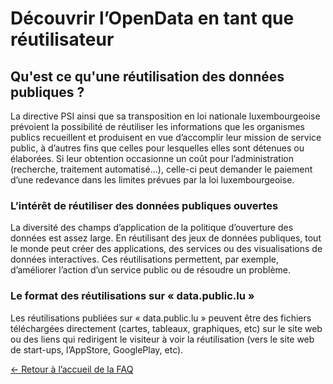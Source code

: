 Découvrir l’OpenData en tant que réutilisateur
==============================================

Qu'est ce qu'une réutilisation des données publiques ?
------------------------------------------------------

La directive PSI ainsi que sa transposition en loi nationale luxembourgeoise prévoient la possibilité de réutiliser les informations que les organismes publics recueillent et produisent en vue d’accomplir leur mission de service public, à d’autres fins que celles pour lesquelles elles sont détenues ou élaborées. Si leur obtention occasionne un coût pour l’administration (recherche, traitement automatisé...), celle-ci peut demander le paiement d’une redevance dans les limites prévues par la loi luxembourgeoise.

### L’intérêt de réutiliser des données publiques ouvertes

La diversité des champs d’application de la politique d’ouverture des données est assez large. En réutilisant des jeux de données publiques, tout le monde peut créer des applications, des services ou des visualisations de données interactives. Ces réutilisations permettent, par exemple, d’améliorer l’action d’un service public ou de résoudre un problème.

### Le format des réutilisations sur « data.public.lu »

Les réutilisations publiées sur « data.public.lu » peuvent être des fichiers téléchargées directement (cartes, tableaux, graphiques, etc) sur le site web ou des liens qui redirigent le visiteur à voir la réutilisation (vers le site web de start-ups, l’AppStore, GooglePlay, etc).

[← Retour à l’accueil de la FAQ](/fr/pages/faq/)